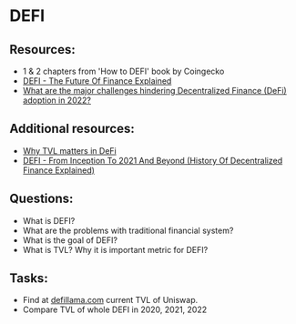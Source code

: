 # DEFI

## Resources:

* 1 & 2 chapters from 'How to DEFI' book by Coingecko
* [DEFI - The Future Of Finance Explained](https://finematics.com/defi-the-future-of-finance/)
* [What are the major challenges hindering Decentralized Finance (DeFi) adoption in 2022?](https://bitcoinist.com/what-are-the-major-challenges-hindering-decentralized-finance-defi-adoption-in-2022/)

## Additional resources:
* [Why TVL matters in DeFi](https://blog.thestandard.io/why-total-value-locked-tvl-matters-in-defi-d6937bfc6b6d)
* [DEFI - From Inception To 2021 And Beyond (History Of Decentralized Finance Explained)](https://finematics.com/history-of-defi-explained/)


## Questions:

* What is DEFI?
* What are the problems with traditional finanсial system?
* What is the goal of DEFI?
* What is TVL? Why it is important metric for DEFI?

## Tasks:

* Find at [defillama.com](https://defillama.com/) current TVL of Uniswap.
* Compare TVL of whole DEFI in 2020, 2021, 2022
